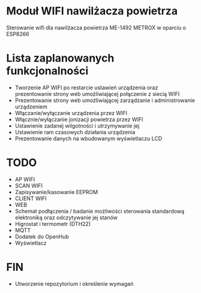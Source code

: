 # Moduł WIFI nawilżacza powietrza 
Sterowanie wifi dla nawilżacza powietrza ME-1492 METROX w oparciu o ESP8266 
# Lista zaplanowanych funkcjonalności 
- Tworzenie AP WIFI po restarcie ustawień urządzenia oraz prezentowanie strony web umożliwiającej połączenie z siecią WIFI
- Prezentowanie strony web umożliwiającej zarządzanie i administrowanie urządzeniem
- Włączanie/wyłączanie urządzenia przez WIFI
- Włącznie/wyłączanie jonizacji powietrza przez WIFI
- Ustawienie zadanej wilgotności i utrzymywanie jej
- Ustawienie ram czasowych działania urządzenia 
- Prezentowanie danych na wbudowanym wyświetlaczu LCD
# TODO
- AP WIFI
- SCAN WIFI
- Zapisywanie/kasowanie EEPROM
- CLIENT WIFI
- WEB
- Schemat podłączenia / badanie możliwości sterowania standardową elektroniką oraz odczytywanie jej stanów
- Higrostat i termometr (DTH22)
- MQTT
- Dodatek do OpenHub
- Wyświetlacz
# FIN
- Utworzenie repozytorium i określenie wymagań



